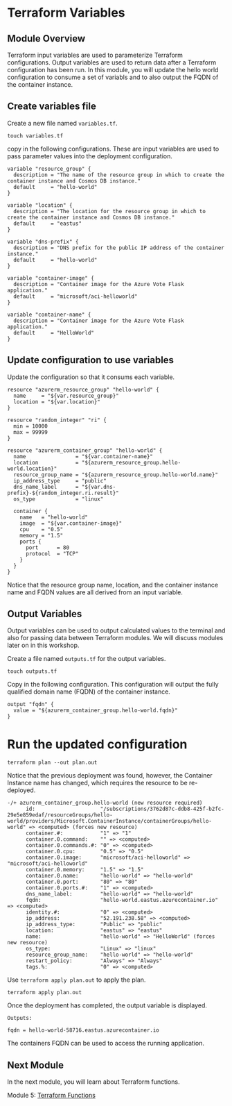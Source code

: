 # Terraform Variables

## Module Overview

Terraform input variables are used to parameterize Terraform configurations. Output variables are used to return data after a Terraform configuration has been run. In this module, you will update the hello world configuration to consume a set of variabls and to also output the FQDN of the container instance.

## Create variables file

Create a new file named `variables.tf`.

```
touch variables.tf
```

copy in the following configurations. These are input variables are used to pass parameter values into the deployment configuration.

```
variable "resource_group" {
  description = "The name of the resource group in which to create the container instance and Cosmos DB instance."
  default     = "hello-world"
}

variable "location" {
  description = "The location for the resource group in which to create the container instance and Cosmos DB instance."
  default     = "eastus"
}

variable "dns-prefix" {
  description = "DNS prefix for the public IP address of the container instance."
  default     = "hello-world"
}

variable "container-image" {
  description = "Container image for the Azure Vote Flask application."
  default     = "microsoft/aci-helloworld"
}

variable "container-name" {
  description = "Container image for the Azure Vote Flask application."
  default     = "HelloWorld"
}
```

## Update configuration to use variables

Update the configuration so that it consums each variable.

```
resource "azurerm_resource_group" "hello-world" {
  name     = "${var.resource_group}"
  location = "${var.location}"
}

resource "random_integer" "ri" {
  min = 10000
  max = 99999
}

resource "azurerm_container_group" "hello-world" {
  name                = "${var.container-name}"
  location            = "${azurerm_resource_group.hello-world.location}"
  resource_group_name = "${azurerm_resource_group.hello-world.name}"
  ip_address_type     = "public"
  dns_name_label      = "${var.dns-prefix}-${random_integer.ri.result}"
  os_type             = "linux"

  container {
    name   = "hello-world"
    image  = "${var.container-image}"
    cpu    = "0.5"
    memory = "1.5"
    ports {
      port      = 80
      protocol  = "TCP"
    }
  }
}
```

Notice that the resource group name, location, and the container instance name and FQDN values are all derived from an input variable.

## Output Variables

Output variables can be used to output calculated values to the terminal and also for passing data between Terraform modules. We will discuss modules later on in this workshop.

Create a file named `outputs.tf` for the output variables.

```
touch outputs.tf
```

Copy in the following configuration. This configuration will output the fully qualified domain name (FQDN) of the container instance.

```
output "fqdn" {
  value = "${azurerm_container_group.hello-world.fqdn}"
}
```

# Run the updated configuration

```
terraform plan --out plan.out
```

Notice that the previous deployment was found, however, the Container Instance name has changed, which requires the resource to be re-deployed.

```
-/+ azurerm_container_group.hello-world (new resource required)
      id:                     "/subscriptions/3762d87c-ddb8-425f-b2fc-29e5e859edaf/resourceGroups/hello-world/providers/Microsoft.ContainerInstance/containerGroups/hello-world" => <computed> (forces new resource)
      container.#:            "1" => "1"
      container.0.command:    "" => <computed>
      container.0.commands.#: "0" => <computed>
      container.0.cpu:        "0.5" => "0.5"
      container.0.image:      "microsoft/aci-helloworld" => "microsoft/aci-helloworld"
      container.0.memory:     "1.5" => "1.5"
      container.0.name:       "hello-world" => "hello-world"
      container.0.port:       "80" => "80"
      container.0.ports.#:    "1" => <computed>
      dns_name_label:         "hello-world" => "hello-world"
      fqdn:                   "hello-world.eastus.azurecontainer.io" => <computed>
      identity.#:             "0" => <computed>
      ip_address:             "52.191.238.58" => <computed>
      ip_address_type:        "Public" => "public"
      location:               "eastus" => "eastus"
      name:                   "hello-world" => "HelloWorld" (forces new resource)
      os_type:                "Linux" => "linux"
      resource_group_name:    "hello-world" => "hello-world"
      restart_policy:         "Always" => "Always"
      tags.%:                 "0" => <computed>
```

Use `terraform apply plan.out` to apply the plan.

```
terraform apply plan.out
```

Once the deployment has completed, the output variable is displayed.

```
Outputs:

fqdn = hello-world-58716.eastus.azurecontainer.io
```

The containers FQDN can be used to access the running application.

## Next Module

In the next module, you will learn about Terraform functions.

Module 5: [Terraform Functions](../05-terraform-functions)